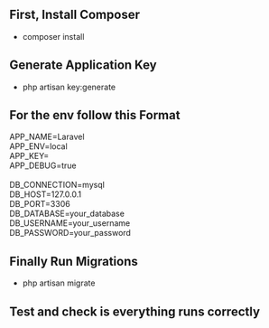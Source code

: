 ## First, Install Composer
- composer install

## Generate Application Key
- php artisan key:generate

## For the env follow this Format
APP_NAME=Laravel <br>
APP_ENV=local <br>
APP_KEY= <br>
APP_DEBUG=true  <br>
 <br> 
DB_CONNECTION=mysql  <br>
DB_HOST=127.0.0.1  <br>
DB_PORT=3306  <br>
DB_DATABASE=your_database  <br>
DB_USERNAME=your_username <br>
DB_PASSWORD=your_password  <br>

## Finally Run Migrations
- php artisan migrate

## Test and check is everything runs correctly














